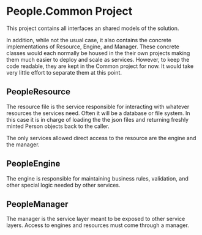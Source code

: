 ﻿# People.Common Project
This project contains all interfaces an shared models of the solution.  

In addition, while not the usual case, it also contains the concrete implementations of Resource, Engine, and Manager.  These concrete classes would each normally be housed in the their own projects making them much easier to deploy and scale as services.  However, to keep the code readable, they are kept in the Common project for now.  It would take very little effort to separate them at this point.

## PeopleResource
The resource file is the service responsible for interacting with whatever resources the services need.  Often it will be a database or file system.  In this case it is in charge of loading the the json files and returning freshly minted Person objects back to the caller.

The only services allowed direct access to the resource are the engine and the manager.

## PeopleEngine
The engine is responsible for maintaining business rules, validation, and other special logic needed by other services.

## PeopleManager
The manager is the service layer meant to be exposed to other service layers.  Access to engines and resources must come through a manager.

